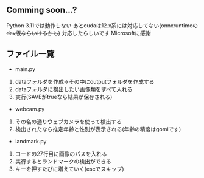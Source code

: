 ## Comming soon...?
~~Python 3.11では動作しない あとcudaは12.x系には対応してない(onnxruntimeのdev版ならいけるかも)~~
対応したらしいです  Microsoftに感謝

## ファイル一覧
- main.py
1. dataフォルダを作成→その中にoutputフォルダを作成する
2. dataフォルダに検出したい画像類をすべて入れる
3. 実行(SAVEがtrueなら結果が保存される)

- webcam.py
1. その名の通りウェブカメラを使って検出する
2. 検出されたなら推定年齢と性別が表示される(年齢の精度はgomiです)

- landmark.py
1. コードの27行目に画像のパスを入れる
2. 実行するとランドマークの検出ができる
3. キーを押すたびに増えていく(escでスキップ)